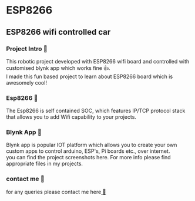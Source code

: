 # ESP8266
## ESP8266 wifi controlled car
### Project Intro 🤖
This robotic project developed with ESP8266 wifi board and controlled with customised blynk app which works fine 👍.\
I made this fun based project to learn about ESP8266 board which is awesomely cool!
### Esp8266 🔌
The Esp8266 is self contained SOC, which features IP/TCP protocol stack that allows you to add Wifi capability to your projects. 
### Blynk App 📶
Blynk app is popular IOT platform which allows you to create your own custom apps to control arduino, ESP's, Pi boards etc., over internet.\
you can find the project screenshots here.
For more info please find appropriate files in my projects.
### contact me 📧
for any queries please contact me here[ 📧](www.chalamvijay@outlook.com)
